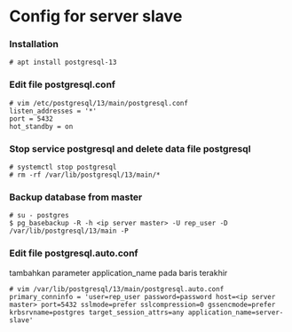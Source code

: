 # Config for server slave

### Installation
```
# apt install postgresql-13
```

### Edit file postgresql.conf
```
# vim /etc/postgresql/13/main/postgresql.conf
listen_addresses = '*'
port = 5432
hot_standby = on
```

### Stop service postgresql and delete data file postgresql
```
# systemctl stop postgresql
# rm -rf /var/lib/postgresql/13/main/*
```

### Backup database from master
```
# su - postgres
$ pg_basebackup -R -h <ip server master> -U rep_user -D /var/lib/postgresql/13/main -P
```

### Edit file postgresql.auto.conf

tambahkan parameter application_name pada baris terakhir
```
# vim /var/lib/postgresql/13/main/postgresql.auto.conf
primary_conninfo = 'user=rep_user password=password host=<ip server master> port=5432 sslmode=prefer sslcompression=0 gssencmode=prefer krbsrvname=postgres target_session_attrs=any application_name=server-slave'
```